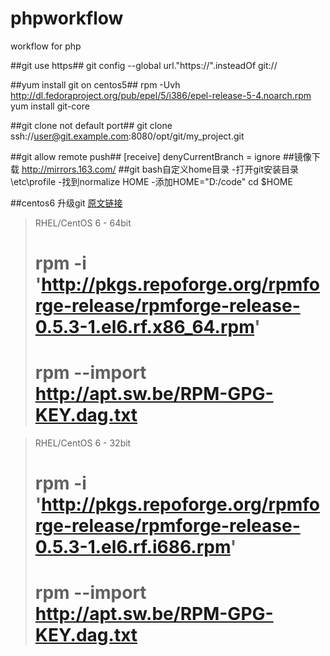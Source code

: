 phpworkflow
===========

workflow for php

##git use https##
git config --global url."https://".insteadOf git://

##yum install git on centos5##
rpm -Uvh http://dl.fedoraproject.org/pub/epel/5/i386/epel-release-5-4.noarch.rpm
yum install git-core

##git clone not default port##
git clone ssh://user@git.example.com:8080/opt/git/my_project.git

##git allow remote push##
    [receive]
        denyCurrentBranch = ignore
##镜像下载
    http://mirrors.163.com/
##git bash自定义home目录
    -打开git安装目录\etc\profile
    -找到normalize HOME
    -添加HOME="D:/code"  cd $HOME

##centos6 升级git
    [原文链接](http://tecadmin.net/how-to-upgrade-git-version-1-7-10-on-centos-6/)
>RHEL/CentOS 6 - 64bit
># rpm -i 'http://pkgs.repoforge.org/rpmforge-release/rpmforge-release-0.5.3-1.el6.rf.x86_64.rpm'
># rpm --import http://apt.sw.be/RPM-GPG-KEY.dag.txt

>RHEL/CentOS 6 - 32bit
># rpm -i 'http://pkgs.repoforge.org/rpmforge-release/rpmforge-release-0.5.3-1.el6.rf.i686.rpm'
># rpm --import http://apt.sw.be/RPM-GPG-KEY.dag.txt
